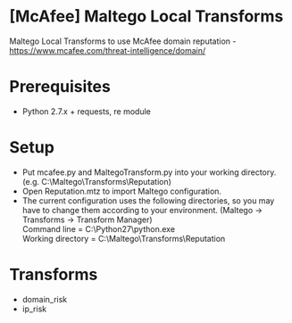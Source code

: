 # [McAfee] Maltego Local Transforms
Maltego Local Transforms to use McAfee domain reputation - https://www.mcafee.com/threat-intelligence/domain/

# Prerequisites
- Python 2.7.x + requests, re module

# Setup
- Put mcafee.py and MaltegoTransform.py into your working directory. (e.g. C:\Maltego\Transforms\Reputation)
- Open Reputation.mtz to import Maltego configuration.
- The current configuration uses the following directories, so you may have to change them according to your environment. (Maltego -> Transforms -> Transform Manager)  
  Command line = C:\Python27\python.exe  
  Working directory = C:\Maltego\Transforms\Reputation

# Transforms
- domain_risk
- ip_risk



